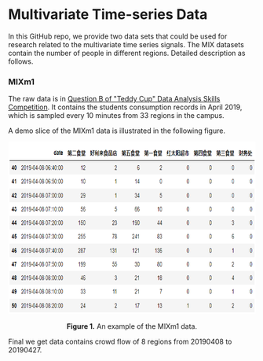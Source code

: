 # Multivariate Time-series Data
In this GitHub repo, we provide two data sets that could be used for research related to the multivariate time series signals. The MIX datasets contain the number of people in different regions. Detailed description as follows.


### MIXm1
The raw data is in [Question B of "Teddy Cup" Data Analysis Skills Competition](https://www.tipdm.org:10010/#/competition/1352509890509332480/question). It contains the students consumption records in April 2019, which is sampled every 10 minutes from 33 regions in the campus.

 A demo slice of the MIXm1 data is illustrated in the following figure.
<p align="center">
<img src="./img/example_data2.png" height = "350" alt="" align=center />
<br><br>
<b>Figure 1.</b> An example of the MIXm1 data.
</p>

Final we get data contains crowd flow of 8 regions from 20190408 to 20190427.

